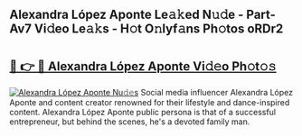 ## Alexandra López Aponte Le𝚊𝚔ed N𝚞𝚍e - Part-Av7 Vi𝚍eo Le𝚊𝚔s - H𝚘t O𝚗lyf𝚊ns Ph𝚘tos oRDr2

# <h2><a href="http://hf7lr4g.feru.top/?c=Alexandra+L%c3%b3pez+Aponte">🔗 👉 🔴 Alexandra López Aponte Vi𝚍𝚎o Ph𝚘t𝚘𝚜</a></h2>

[![Alexandra López Aponte Nu𝚍𝚎s](https://i.imgur.com/0TWrTi3.gif)](http://hf7lr4g.feru.top/?c=Alexandra+L%c3%b3pez+Aponte)
Social media influencer Alexandra López Aponte and content creator renowned for their lifestyle and dance-inspired content. Alexandra López Aponte public persona is that of a successful entrepreneur, but behind the scenes, he's a devoted family man. 
